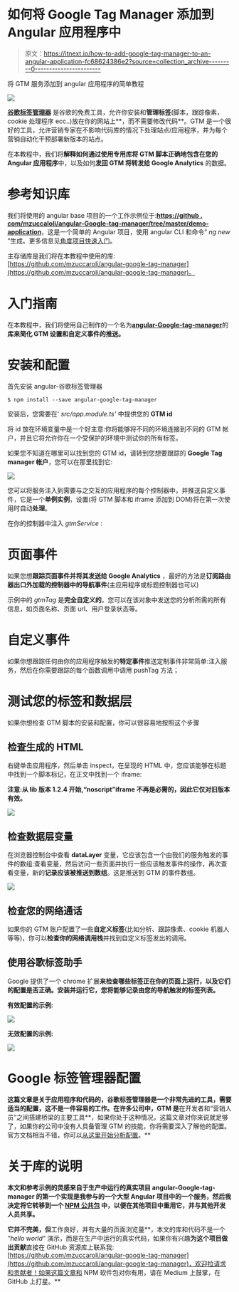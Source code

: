 # 如何将 Google Tag Manager 添加到 Angular 应用程序中

> 原文：<https://itnext.io/how-to-add-google-tag-manager-to-an-angular-application-fc68624386e2?source=collection_archive---------0----------------------->

将 GTM 服务添加到 angular 应用程序的简单教程

![](img/24c306facd1419e008efbf2f9f98bdf4.png)

[**谷歌标签管理器**](https://www.google.com/intl/it/tagmanager/) 是谷歌的免费工具，允许你安装和**管理标签**(脚本，跟踪像素，cookie 处理程序 ecc..)放在你的网站上**，而不需要修改代码**。GTM 是一个很好的工具，允许营销专家在不影响代码库的情况下处理站点/应用程序，并为每个营销自动化干预部署新版本的站点。

在本教程中，我们将**解释如何通过使用专用库将 GTM 脚本正确地包含在您的 Angular 应用程序**中，以及如何**发回 GTM 将转发给 Google Analytics** 的数据。

# 参考知识库

我们将使用的 angular base 项目的一个工作示例位于:[**https://github . com/mzuccaloli/angular-Google-tag-manager/tree/master/demo-application**](https://github.com/mzuccaroli/angular-google-tag-manager/tree/master/demo-application)，这是一个简单的 Angular 项目，使用 angular CLI 和命令“ *ng new* ”生成。更多信息见[角度项目快速入门](https://angular.io/guide/quickstart)。

主存储库是我们将在本教程中使用的库:[https://github.com/mzuccaroli/angular-google-tag-manager](https://github.com/mzuccaroli/angular-google-tag-manager)。

# 入门指南

在本教程中，我们将使用自己制作的一个名为[**angular-Google-tag-manager**](https://github.com/mzuccaroli/angular-google-tag-manager)的**库来简化 GTM 设置和自定义事件的推送。**

# 安装和配置

首先安装 angular-谷歌标签管理器

```
$ npm install --save angular-google-tag-manager
```

安装后，您需要在' *src/app.module.ts'* 中提供您的 **GTM id**

将 id 放在环境变量中是一个好主意:你将能够将不同的环境连接到不同的 GTM 帐户，并且它将允许你在一个受保护的环境中测试你的所有标签。

如果您不知道在哪里可以找到您的 GTM id，请转到您想要跟踪的 **Google Tag manager 帐户**，您可以在那里找到它:

![](img/05ee2a6e2892b9f080b5efe46106b008.png)

您可以将服务注入到需要与之交互的应用程序的每个控制器中，并推送自定义事件，它是一个**单例实例**，设置(将 GTM 脚本和 iframe 添加到 DOM)将在第一次使用时自动**处理**。

在你的控制器中注入 *gtmService* :

# 页面事件

如果您想**跟踪页面事件并将其发送给 Google Analytics** ，最好的方法是**订阅路由器出口外加载的控制器中的导航事件**(主应用程序或标题控制器也可以)

示例中的 *gtmTag* 是**完全自定义的**，您可以在该对象中发送您的分析所需的所有信息，如页面名称、页面 url、用户登录状态等。

# 自定义事件

如果你想跟踪任何由你的应用程序触发的**特定事件**推送定制事件非常简单:注入服务，然后在你需要跟踪的每个函数调用中调用 pushTag 方法；

# 测试您的标签和数据层

如果你想检查 GTM 脚本的安装和配置，你可以很容易地按照这个步骤

## 检查生成的 HTML

右键单击应用程序，然后单击 inspect，在呈现的 HTML 中，您应该能够在标题中找到一个脚本标记，在正文中找到一个 iframe:

**注意:从 lib 版本 1.2.4 开始,“noscript”iframe 不再是必需的，因此它仅对旧版本有效。**

![](img/1ce840db2d7bd1ba5c321f6d0d996d76.png)

## 检查数据层变量

在浏览器控制台中查看 **dataLayer** 变量，它应该包含一个由我们的服务触发的事件的数组:查看变量，然后访问一些页面并执行一些应该触发事件的操作，再次查看变量，新的**记录应该被推送到数组**。这是推送到 GTM 的事件数组。

![](img/01674cef82d35ef4df78cdb47da8edd4.png)

## 检查您的网络通话

如果你的 GTM 账户配置了一些**自定义标签**(比如分析、跟踪像素、cookie 机器人等等)，你可以**检查你的网络调用栈**并找到自定义标签发出的调用。

## 使用谷歌标签助手

Google 提供了一个 chrome 扩展[](https://chrome.google.com/webstore/detail/tag-assistant-by-google/kejbdjndbnbjgmefkgdddjlbokphdefk)**来检查哪些标签正在你的页面上运行，以及它们的配置是否正确。安装并运行它，您将能够记录由您的导航触发的标签列表。**

**有效配置的示例:**

**![](img/9233654a64c4ed23905d946a59c96f47.png)**

**无效配置的示例:**

**![](img/96cc2fd35ffb79ef6658dc78d7c16536.png)**

# **Google 标签管理器配置**

**这篇文章是关于应用程序和代码的，**谷歌标签管理器是一个非常先进的工具，需要适当的配置**，这不是一件容易的工作。在许多公司中，GTM 是**在开发者和“营销人员”之间搭建桥梁的主要工具**，如果你处于这种情况，这篇文章对你来说就足够了，如果你的公司中没有人具备管理 GTM 的技能，你将需要深入了解他的配置。官方文档相当不错，你可以[从这里开始分析配置](https://support.google.com/tagmanager/answer/6107124?hl=en)。**

# **关于库的说明**

**本文和参考示例的灵感来自于生产中运行的真实项目 angular-Google-tag-manager 的第一个实现是我参与的一个大型 Angular 项目中的一个服务，然后我决定将它转移到一个 [**NPM 公共包**](https://www.npmjs.com/package/angular-google-tag-manager) 中，以便在其他项目中重用它，并与其他开发人员共享。**

**它并不完美，但**工作良好，并有大量的页面浏览量**，本文的库和代码不是一个 *"hello world"* 演示，而是在生产中运行的真实代码，如果你有兴趣**为这个项目做出贡献**直接在 GitHub 资源库上联系我:[https://github.com/mzuccaroli/angular-google-tag-manager](https://github.com/mzuccaroli/angular-google-tag-manager)，欢迎拉请求和贡献者！如果这篇文章和 NPM 软件包对你有用，请在 Medium 上鼓掌，在 GitHub 上打星。**